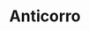 ---
title: 'Anticorro'
order: '2'
thumbnail: 'https://ik.imagekit.io/alexborecky/Nelisa/ANTICORRO/DPX.00_00_04_04.Still001-min_WhET2H1xH.jpg'
hover: 'https://ik.imagekit.io/alexborecky/Nelisa/ANTICORRO/ANTICORRO.00_01_40_12.Still004-min_6RgLEW7W8.jpg'
description: 'A woman left alone is consumed by darkness, and in order to keep her lover, she might cross the boundary of love.'
link: 'https://player.vimeo.com/video/472228515'

videoImage: 'https://ik.imagekit.io/alexborecky/Nelisa/ANTICORRO/DPX.00_00_04_04.Still001-min_WhET2H1xH.jpg'
videoLink: 'https://player.vimeo.com/video/472228515'

roles: [
    {
        role: 'Directed by',
        name: 'Dora Šustić',
    },
]

equipment: [
    {
        equip: '35mm'
    },
    {
        equip: 'Shot on Kodak Eastman Double-X Black-and-White Negative Film 5222'
    },
    {
        equip: 'Camera: Arri BL'
    },
    {
        equip: 'Lenses: Zeiss Super Spped MKII Primes'
    },
]

images: [
    #1
    { 
        src: 'https://ik.imagekit.io/alexborecky/Nelisa/ANTICORRO/DPX.22_16_51_11.Still002-min_uLRCsp5WQ.jpg'
    },
    #2
    {
        src: 'https://ik.imagekit.io/alexborecky/Nelisa/ANTICORRO/DPX.00_25_07_18.Still003-min_R4oSXcLLYD4J.jpg'
    },
    #3
    {
        src: 'https://ik.imagekit.io/alexborecky/Nelisa/ANTICORRO/DPX.00_00_04_04.Still001-min_WhET2H1xH.jpg'
    },
    #4
    {
        src: 'https://ik.imagekit.io/alexborecky/Nelisa/ANTICORRO/ANTICORRO.00_03_26_06.Still008-min_-Rhb8qBpk.jpg'
    },
    #5
    {
        src: 'https://ik.imagekit.io/alexborecky/Nelisa/ANTICORRO/ANTICORRO.00_01_40_12.Still004-min_6RgLEW7W8.jpg'
    },
    #6
    {
        src: 'https://ik.imagekit.io/alexborecky/Nelisa/ANTICORRO/ANTICORRO.00_02_54_01.Still007-min_93VE37FLwOJK.jpg'
    },
    #7
    {
        src: 'https://ik.imagekit.io/alexborecky/Nelisa/ANTICORRO/0090009.dpx.00_03_39_05.Still001-min_5fs8H-uQQ.jpg'
    },
    #8
    {
        src: 'https://ik.imagekit.io/alexborecky/Nelisa/ANTICORRO/ANTICORRO.00_01_51_12.Still005-min_SuNjVltdlX.jpg'
    },
    #9
    {
        src: 'https://ik.imagekit.io/alexborecky/Nelisa/ANTICORRO/ANTICORRO.00_01_04_22.Still003-min_525W9rgUy0kN.jpg'
    },
]

---